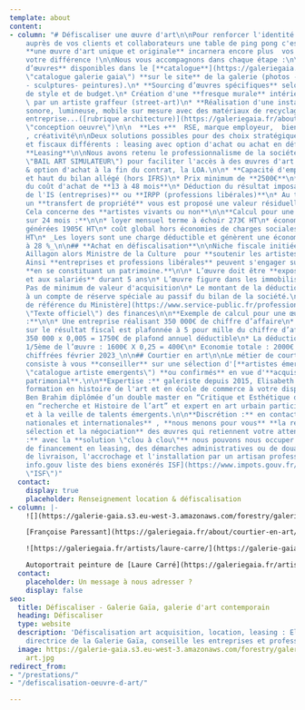 ```yaml
---
template: about
content:
- column: "# Défiscaliser une œuvre d'art\n\nPour renforcer l'identité de votre entreprise
    auprès de vos clients et collaborateurs une table de ping pong c'est bien, mais
    **une œuvre d'art unique et originale** incarnera encore plus  vos valeurs et
    votre différence !\n\nNous vous accompagnons dans chaque étape :\n\n* **Sélection
    d’œuvres** disponibles dans le [**catalogue**](https://galeriegaia.fr/catalogue/
    \"catalogue galerie gaia\") **sur le site** de la galerie (photos - sérigraphies
    - sculptures- peintures).\n* **Sourcing d’œuvres spécifiques** selon vos critères
    de style et de budget.\n* Création d'une **fresque murale** intérieure ou extérieure,
    \ par un artiste graffeur (street-art)\n* **Réalisation d'une installation** visuelle,
    sonore, lumineuse, mobile sur mesure avec des matériaux de recyclage de votre
    entreprise...([rubrique architecture)](https://galeriegaia.fr/about/immobilier-architecture/
    \"conception oeuvre\")\n\n  **Les +**  RSE, marque employeur,  bien-être au travail
    , créativité\n\nDeux solutions possibles pour des choix stratégiques patrimoniaux
    et fiscaux différents : leasing avec option d'achat ou achat en défiscalisation\n\n##
    **Leasing**\n\nNous avons retenu le professionnalisme de la société [BAIL ART,](https://bail-art.com/financement/
    \"BAIL ART SIMULATEUR\") pour faciliter l'accès à des œuvres d'art avec la location
    & option d'achat à la fin du contrat, la LOA.\n\n* **Capacité d'emprunt** préservée
    et haut du bilan allégé (hors IFRS)\n* Prix minimum de **2500€**\n* **Étalement**
    du coût d'achat de **13 à 48 mois**\n* Déduction du résultat imposable et **réduction
    de l'IS (entreprises)** ou **IRPP (professions libérales)**\n* Au terme du contrat
    un **transfert de propriété** vous est proposé une valeur résiduelle de 5%\n*
    Cela concerne des **artistes vivants ou non**\n\n**Calcul pour une œuvre de 5000€
    sur 24 mois :**\n\n* loyer mensuel terme à échoir 273€ HT\n* économies d'impôts
    générées 1905€ HT\n* coût global hors économies de charges sociales, IR = 4647€
    HT\n* _Les loyers sont une charge déductible et génèrent une économie d'IS estimée
    à 28 %_\n\n## **Achat en défiscalisation**\n\nNiche fiscale initiée par Jean-Jacques
    Aillagon alors Ministre de la Culture  pour **soutenir les artistes vivants**.
    Ainsi **entreprises et professions libérales** peuvent s'engager sur cette solution
    **en se constituant un patrimoine.**\n\n* L’œuvre doit être **exposée au public
    et aux salariés** durant 5 ans\n* L’œuvre figure dans les immobilisations de l’entreprise\n*
    Pas de minimum de valeur d'acquisition\n* Le montant de la déduction est inscrit
    à un compte de réserve spéciale au passif du bilan de la société.\n\n  [Texte
    de référence du Ministère](https://www.service-public.fr/professionnels-entreprises/vosdroits/F32914
    \"Texte officiel\") des finances\n\n**Exemple de calcul pour une œuvre de 8000€
    :**\n\n* Une entreprise réalisant 350 000€ de chiffre d’affaire\n* La déduction
    sur le résultat fiscal est plafonnée à 5 pour mille du chiffre d’affaire soit
    350 000 x 0,005 = 1750€ de plafond annuel déductible\n* La déduction de 25% du
    1/5ème de l’œuvre : 1600€ X 0,25 = 400€\n* Economie totale : 2000€ \n\n_données
    chiffrées février 2023_\n\n## Courtier en art\n\nLe métier de courtier en art
    consiste à vous **conseiller** sur une sélection d'[**artistes émergents**](https://galeriegaia.fr/catalogue/
    \"catalogue artiste emergents\") **ou confirmés** en vue d'**acquisitions à titre
    patrimonial**.\n\n**Expertise :** galeriste depuis 2015, Elisabeth Givre met sa
    formation en histoire de l'art et en école de commerce à votre disposition.  \nInès
    Ben Brahim diplômée d’un double master en “Critique et Esthétique des arts” et
    en “recherche et Histoire de l’art” et expert en art urbain participe au sourcing
    et à la veille de talents émergents.\n\n**Discrétion :** en contact avec des **galeries
    nationales et internationales** , **nous menons pour vous** **la recherche, la
    sélection et la négociation** des œuvres qui retiennent votre attention.\n\n**Confiance
    :** avec la **solution \"clou à clou\"** nous pouvons nous occuper du dossier
    de financement en leasing, des démarches administratives ou de douanes, la logistique
    de livraison, l'accrochage et l'installation par un artisan professionnel.\n\n[site
    info.gouv liste des biens exonérés ISF](https://www.impots.gouv.fr/portail/particulier/patrimoine-taxable-lisf
    \"ISF\")"
  contact:
    display: true
    placeholder: Renseignement location & défiscalisation
- column: |-
    ![](https://galerie-gaia.s3.eu-west-3.amazonaws.com/forestry/galerie gaia-tapisserie francoise paressant ES.jpg)

    [Françoise Paressant](https://galeriegaia.fr/about/courtier-en-art/) - Galerie Chevalier Parsua Paris

    ![https://galeriegaia.fr/artists/laure-carre/](https://galerie-gaia.s3.eu-west-3.amazonaws.com/forestry/galerie-gaia-cosentino-laure carre rose.jpg "LAURE CARRE COSENTINO PARIS")

    Autoportrait peinture de [Laure Carré](https://galeriegaia.fr/artists/laure-carre/ "laure carré") - Showroom Cosentino Paris
  contact:
    placeholder: Un message à nous adresser ?
    display: false
seo:
  title: Défiscaliser - Galerie Gaïa, galerie d'art contemporain
  heading: Défiscaliser
  type: website
  description: 'Défiscalisation art acquisition, location, leasing : Elisabeth Givre,
    directrice de la Galerie Gaïa, conseille les entreprises et professions libérales.'
  image: https://galerie-gaia.s3.eu-west-3.amazonaws.com/forestry/galeriegaia-defiscalisation-location-leasing
    art.jpg
redirect_from:
- "/prestations/"
- "/defiscalisation-oeuvre-d-art/"

---
```

